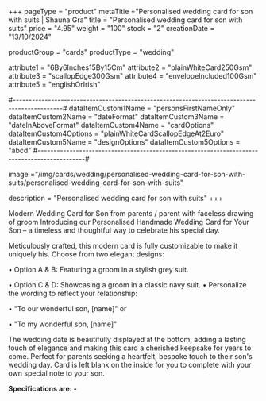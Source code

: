 +++
pageType = "product"
metaTitle ="Personalised wedding card for son with suits | Shauna Gra"
title = "Personalised wedding card for son with suits"
price = "4.95"
weight = "100"
stock = "2"
creationDate = "13/10/2024"

productGroup = "cards"
productType = "wedding"

attribute1 = "6By6Inches15By15Cm" 
attribute2 = "plainWhiteCard250Gsm" 
attribute3 = "scallopEdge300Gsm" 
attribute4 = "envelopeIncluded100Gsm"
attribute5 = "englishOrIrish"

#---------------------------------------------------------------------------------------------#
dataItemCustom1Name = "personsFirstNameOnly"
dataItemCustom2Name = "dateFormat"
dataItemCustom3Name = "dateInAboveFormat"
dataItemCustom4Name = "cardOptions"
dataItemCustom4Options = "plainWhiteCardScallopEdgeAt2Euro"
dataItemCustom5Name = "designOptions"
dataItemCustom5Options = "abcd"
#---------------------------------------------------------------------------------------------#

image ="/img/cards/wedding/personalised-wedding-card-for-son-with-suits/personalised-wedding-card-for-son-with-suits"

description = "Personalised wedding card for son with suits"
+++

Modern Wedding Card for Son from parents / parent with faceless drawing of groom
Introducing our Personalised Handmade Wedding Card for Your Son – a timeless and thoughtful way to celebrate his special day.

Meticulously crafted, this modern card is fully customizable to make it uniquely his. Choose from two elegant designs:

• Option A & B: Featuring a groom in a stylish grey suit.

• Option C & D: Showcasing a groom in a classic navy suit.
•
Personalize the wording to reflect your relationship:

• "To our wonderful son, [name]" or

• "To my wonderful son, [name]"

The wedding date is beautifully displayed at the bottom, adding a lasting touch of elegance and making this card a cherished keepsake for years to come. Perfect for parents seeking a heartfelt, bespoke touch to their son's wedding day. Card is left blank on the inside for you to complete with your own special note to your son.

**Specifications are: -**
